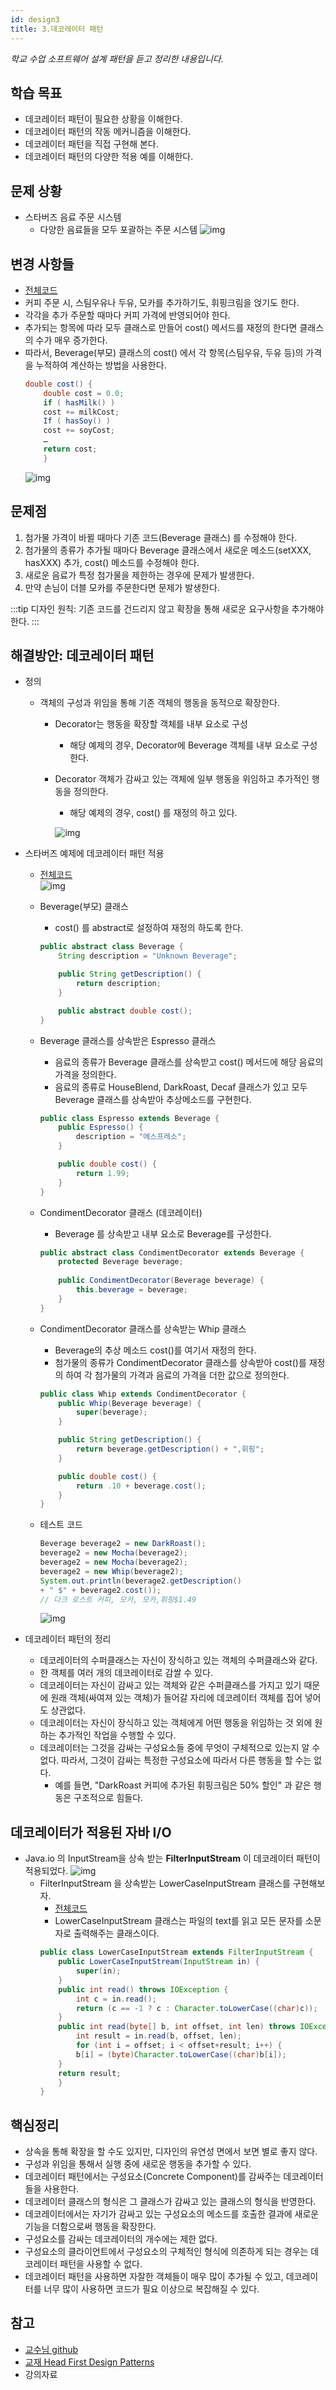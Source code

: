 ```yaml
---
id: design3
title: 3.데코레이터 패턴
---
```

_학교 수업 소프트웨어 설계 패턴을 듣고 정리한 내용입니다._

## 학습 목표
- 데코레이터 패턴이 필요한 상황을 이해한다.
- 데코레이터 패턴의 작동 메커니즘을 이해한다.
- 데코레이터 패턴을 직접 구현해 본다.
- 데코레이터 패턴의 다양한 적용 예를 이해한다.

## 문제 상황
- 스타버즈 음료 주문 시스템
    - 다양한 음료들을 모두 포괄하는 주문 시스템
    ![img](./img/11.JPG)

## 변경 사항들
- [전체코드](https://github.com/kwanulee/DesignPattern/tree/master/decorator/StarbuzzAlternative)
- 커피 주문 시, 스팀우유나 두유, 모카를 추가하기도, 휘핑크림을 얹기도 한다.
- 각각을 추가 주문할 때마다 커피 가격에 반영되어야 한다.
- 추가되는 항목에 따라 모두 클래스로 만들어 cost() 메서드를 재정의 한다면 클래스의 수가 매우 증가한다.
- 따라서, Beverage(부모) 클래스의 cost() 에서 각 항목(스팀우유, 두유 등)의 가격을 누적하여 계산하는 방법을 사용한다.
    ```java
    double cost() {
        double cost = 0.0;
        if ( hasMilk() )
        cost += milkCost;
        If ( hasSoy() ) 
        cost += soyCost;
        …
        return cost;
        }
    ```
    ![img](./img/12.JPG)

## 문제점
1. 첨가물 가격이 바뀔 때마다 기존 코드(Beverage 클래스) 를 수정해야 한다.
2. 첨가물의 종류가 추가될 때마다 Beverage 클래스에서 새로운 메소드(setXXX, hasXXX) 추가, cost() 메소드를 수정해야 한다.
3. 새로운 음료가 특정 첨가물을 제한하는 경우에 문제가 발생한다.
4. 만약 손님이 더블 모카를 주문한다면 문제가 발생한다.

:::tip
디자인 원칙: 기존 코드를 건드리지 않고 확장을 통해 새로운 요구사항을 추가해야 한다. 
:::

## 해결방안: 데코레이터 패턴
- 정의
    - 객체의 구성과 위임을 통해 기존 객체의 행동을 동적으로 확장한다.
        - Decorator는 행동을 확장할 객체를 내부 요소로 구성
            - 해당 예제의 경우, Decorator에 Beverage 객체를 내부 요소로 구성한다.   
        - Decorator 객체가 감싸고 있는 객체에 일부 행동을 위임하고 추가적인 행동을 정의한다.
            - 해당 예제의 경우, cost() 를 재정의 하고 있다.

            ![img](./img/13.JPG)

- 스타버즈 예제에 데코레이터 패턴 적용
    - [전체코드](https://github.com/kwanulee/DesignPattern/tree/master/decorator/starbuzz/src/hansung/designpatterns/decorator/starbuzz)<br/>
    ![img](./img/14.JPG)

    - Beverage(부모) 클래스
        - cost() 를 abstract로 설정하여 재정의 하도록 한다.
        ```java
        public abstract class Beverage {
            String description = "Unknown Beverage";
        
            public String getDescription() {
                return description;
            }
        
            public abstract double cost();
        }
        ```
    
    - Beverage 클래스를 상속받은 Espresso 클래스
        - 음료의 종류가 Beverage 클래스를 상속받고 cost() 메서드에 해당 음료의 가격을 정의한다.
        - 음료의 종류로 HouseBlend, DarkRoast, Decaf 클래스가 있고 모두 Beverage 클래스를 상속받아 추상메소드를 구현한다.
        ```java
        public class Espresso extends Beverage {
            public Espresso() {
                description = "에스프레소";
            }
        
            public double cost() {
                return 1.99;
            }
        }
        ```

    - CondimentDecorator 클래스 (데코레이터)
        - Beverage 를 상속받고 내부 요소로 Beverage를 구성한다.
        ```java
        public abstract class CondimentDecorator extends Beverage {
            protected Beverage beverage;
            
            public CondimentDecorator(Beverage beverage) {
                this.beverage = beverage;
            }
        }
        ```

    - CondimentDecorator 클래스를 상속받는 Whip 클래스
        - Beverage의 추상 메소드 cost()를 여기서 재정의 한다.
        - 첨가물의 종류가 CondimentDecorator 클래스를 상속받아 cost()를 재정의 하여 각 첨가물의 가격과 음료의 가격을 더한 값으로 정의한다.
        ```java
        public class Whip extends CondimentDecorator {
            public Whip(Beverage beverage) {
                super(beverage);
            }
        
            public String getDescription() {
                return beverage.getDescription() + ",휘핑";
            }
        
            public double cost() {
                return .10 + beverage.cost();
            }
        }
        ```

    - 테스트 코드
        ```java
        Beverage beverage2 = new DarkRoast();
        beverage2 = new Mocha(beverage2);
        beverage2 = new Mocha(beverage2);
        beverage2 = new Whip(beverage2);
        System.out.println(beverage2.getDescription()
        + " $" + beverage2.cost());
        // 다크 로스트 커피, 모카, 모카,휘핑$1.49
        ```
        ![img](./img/15.JPG)

- 데코레이터 패턴의 정리
    - 데코레이터의 수퍼클래스는 자신이 장식하고 있는 객체의 수퍼클래스와 같다.
    - 한 객체를 여러 개의 데코레이터로 감쌀 수 있다.
    - 데코레이터는 자신이 감싸고 있는 객체와 같은 수퍼클래스를 가지고 있기 때문에 원래 객체(싸여져 있는 객체)가 들어갈 자리에 데코레이터 객체를 집어 넣어도 상관없다.
    - 데코레이터는 자신이 장식하고 있는 객체에게 어떤 행동을 위임하는 것 외에 원하는 추가적인 작업을 수행할 수 있다.
    - 데코레이터는 그것을 감싸는 구성요소들 중에 무엇이 구체적으로 있는지 알 수 없다. 따라서, 그것이 감싸는 특정한 구성요소에 따라서 다른 행동을 할 수는 없다.
        - 예를 들면, "DarkRoast 커피에 추가된 휘핑크림은 50% 할인" 과 같은 행동은 구조적으로 힘들다. 

## 데코레이터가 적용된 자바 I/O
- Java.io 의 InputStream을 상속 받는 **FilterInputStream** 이 데코레이터 패턴이 적용되었다.
    ![img](./img/16.JPG)
    - FilterInputStream 을 상속받는 LowerCaseInputStream 클래스를 구현해보자.
        - [전체코드](https://github.com/kwanulee/DesignPattern/tree/master/decorator/io/src/hansung/designpatterns/decorator/io)
        - LowerCaseInputStream 클래스는 파일의 text를 읽고 모든 문자를 소문자로 출력해주는 클래스이다.
        ```java
        public class LowerCaseInputStream extends FilterInputStream {
            public LowerCaseInputStream(InputStream in) {
                super(in);
            }
            public int read() throws IOException {
                int c = in.read();
                return (c == -1 ? c : Character.toLowerCase((char)c));
            }
            public int read(byte[] b, int offset, int len) throws IOException {
                int result = in.read(b, offset, len);
                for (int i = offset; i < offset+result; i++) {
                b[i] = (byte)Character.toLowerCase((char)b[i]);
            }
            return result;
            }
        }
        ```
## 핵심정리
- 상속을 통해 확장을 할 수도 있지만, 디자인의 유연성 면에서 보면
별로 좋지 않다.
- 구성과 위임을 통해서 실행 중에 새로운 행동을 추가할 수 있다.
- 데코레이터 패턴에서는 구성요소(Concrete Component)를 감싸주는 데코레이터들을 사용한다.
- 데코레이터 클래스의 형식은 그 클래스가 감싸고 있는 클래스의 형식을 반영한다.
- 데코레이터에서는 자기가 감싸고 있는 구성요소의 메소드를 호출한 결과에
새로운 기능을 더함으로써 행동을 확장한다.
- 구성요소를 감싸는 데코레이터의 개수에는 제한 없다.
- 구성요소의 클라이언트에서 구성요소의 구체적인 형식에 의존하게 되는
경우는 데코레이터 패턴을 사용할 수 없다.
- 데코레이터 패턴을 사용하면 자잘한 객체들이 매우 많이 추가될 수 있고,
데코레이터를 너무 많이 사용하면 코드가 필요 이상으로 복잡해질 수 있다.

## 참고
- [교수님 github](https://github.com/kwanulee/DesignPattern)
- [교재 Head First Design Patterns](https://www.aladin.co.kr/shop/wproduct.aspx?ItemId=582754)
- 강의자료